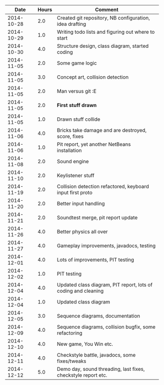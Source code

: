 | Date      | Hours | Comment                                                        |
|-----------|-------|----------------------------------------------------------------|
|2014-10-28 | 2.0   | Created git repository, NB configuration, idea drafting        |
|2014-10-29 | 1.0   | Writing todo lists and figuring out where to start             |
|2014-10-30 | 4.0   | Structure design, class diagram, started coding                |
|2014-11-05 | 2.0   | Some game logic                                                |
|2014-11-05 | 3.0   | Concept art, collision detection                               |
|2014-11-05 | 2.0   | Man versus git :E                                              | 
|2014-11-05 | 2.0   | **First stuff drawn**                                          | 
|2014-11-05 | 1.0   | Drawn stuff collide                                            | 
|2014-11-06 | 4.0   | Bricks take damage and are destroyed, score, fixes             | 
|2014-11-06 | 1.0   | Pit report, yet another NetBeans installation                  |
|2014-11-08 | 2.0   | Sound engine                                                   |
|2014-11-10 | 2.0   | Keylistener stuff                                              |
|2014-11-19 | 2.0   | Collision detection refactored, keyboard input first proto     |
|2014-11-20 | 2.0   | Better input handling                                          |
|2014-11-21 | 2.0   | Soundtest merge, pit report update                             |
|2014-11-26 | 4.0   | Better physics all over                                        |
|2014-11-27 | 4.0   | Gameplay improvements, javadocs, testing                       |
|2014-12-01 | 4.0   | Lots of improvements, PIT testing                              |
|2014-12-02 | 1.0   | PIT testing                                                    |
|2014-12-04 | 4.0   | Updated class diagram, PIT report, lots of coding and cleaning |
|2014-12-04 | 1.0   | Updated class diagram                                          |
|2014-12-05 | 3.0   | Sequence diagrams, documentation                               |
|2014-12-09 | 4.0   | Sequence diagrams, collision bugfix, some refactoring          |
|2014-12-10 | 4.0   | New game, You Win etc.                                         |
|2014-12-11 | 4.0   | Checkstyle battle, javadocs, some fixes/tweaks                 |
|2014-12-12 | 5.0   | Demo day, sound threading, last fixes, checkstyle report etc.  |
